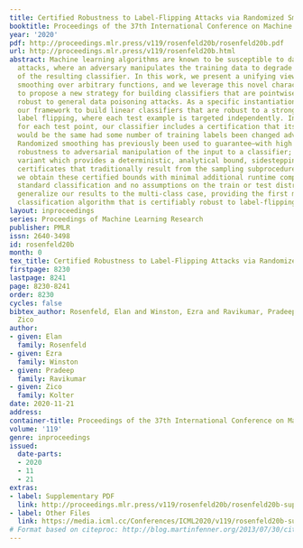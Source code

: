 ```yaml
---
title: Certified Robustness to Label-Flipping Attacks via Randomized Smoothing
booktitle: Proceedings of the 37th International Conference on Machine Learning
year: '2020'
pdf: http://proceedings.mlr.press/v119/rosenfeld20b/rosenfeld20b.pdf
url: http://proceedings.mlr.press/v119/rosenfeld20b.html
abstract: Machine learning algorithms are known to be susceptible to data poisoning
  attacks, where an adversary manipulates the training data to degrade performance
  of the resulting classifier. In this work, we present a unifying view of randomized
  smoothing over arbitrary functions, and we leverage this novel characterization
  to propose a new strategy for building classifiers that are pointwise-certifiably
  robust to general data poisoning attacks. As a specific instantiation, we utilize
  our framework to build linear classifiers that are robust to a strong variant of
  label flipping, where each test example is targeted independently. In other words,
  for each test point, our classifier includes a certification that its prediction
  would be the same had some number of training labels been changed adversarially.
  Randomized smoothing has previously been used to guarantee—with high probability—test-time
  robustness to adversarial manipulation of the input to a classifier; we derive a
  variant which provides a deterministic, analytical bound, sidestepping the probabilistic
  certificates that traditionally result from the sampling subprocedure. Further,
  we obtain these certified bounds with minimal additional runtime complexity over
  standard classification and no assumptions on the train or test distributions. We
  generalize our results to the multi-class case, providing the first multi-class
  classification algorithm that is certifiably robust to label-flipping attacks.
layout: inproceedings
series: Proceedings of Machine Learning Research
publisher: PMLR
issn: 2640-3498
id: rosenfeld20b
month: 0
tex_title: Certified Robustness to Label-Flipping Attacks via Randomized Smoothing
firstpage: 8230
lastpage: 8241
page: 8230-8241
order: 8230
cycles: false
bibtex_author: Rosenfeld, Elan and Winston, Ezra and Ravikumar, Pradeep and Kolter,
  Zico
author:
- given: Elan
  family: Rosenfeld
- given: Ezra
  family: Winston
- given: Pradeep
  family: Ravikumar
- given: Zico
  family: Kolter
date: 2020-11-21
address: 
container-title: Proceedings of the 37th International Conference on Machine Learning
volume: '119'
genre: inproceedings
issued:
  date-parts:
  - 2020
  - 11
  - 21
extras:
- label: Supplementary PDF
  link: http://proceedings.mlr.press/v119/rosenfeld20b/rosenfeld20b-supp.pdf
- label: Other Files
  link: https://media.icml.cc/Conferences/ICML2020/v119/rosenfeld20b-supp.zip
# Format based on citeproc: http://blog.martinfenner.org/2013/07/30/citeproc-yaml-for-bibliographies/
---
```

